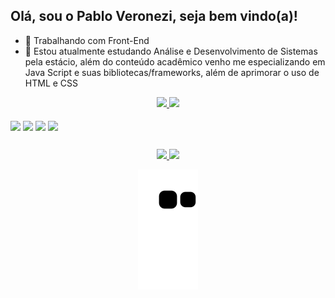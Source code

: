## Olá, sou o Pablo Veronezi, seja bem vindo(a)!


- 🔭 Trabalhando com Front-End
- 🌱 Estou atualmente estudando Análise e Desenvolvimento de Sistemas pela estácio, além do conteúdo acadêmico venho me especializando em Java Script e suas bibliotecas/frameworks, além de aprimorar o uso de HTML e CSS

<div align="center">
  <a href="https://github.com/pabloveronezi">
    <img height="180em" src="https://github-readme-stats.vercel.app/api?username=pabloveronezi&show_icons=true&bg_color=000&include_all_commits=true&count_private=true&icon_color=1FFF26&border_color=1FFF26&title_color=1FFF26&text_color=FFF&locale=pt-br"/>
  </a>
  <a href="https://github.com/pabloveronezi">
    <img height="180em" src="https://github-readme-stats.vercel.app/api/top-langs/?username=pabloveronezi&layout=compact&langs_count=5&bg_color=000&title_color=1FFF26&border_color=1FFF26&locale=pt-br"/>
  </a>
</div>
  
<div style="display: inline-block" align="center"><br>
  <img align="center" src="https://cdn.jsdelivr.net/gh/devicons/devicon/icons/javascript/javascript-original.svg" width="40 height="30" />
  <img align="center" src="https://cdn.jsdelivr.net/gh/devicons/devicon/icons/react/react-original.svg" width="40 height="30" />
  <img align="center" src="https://cdn.jsdelivr.net/gh/devicons/devicon/icons/html5/html5-original.svg" width="40 height="30" />
  <img align="center" src="https://cdn.jsdelivr.net/gh/devicons/devicon/icons/css3/css3-original.svg" width="40 height="30" />                                       
</div>
  
  ##
  
<div align="center">
  <a href = "mailto:pabloorempuller@gmail.com"><img src="https://img.shields.io/badge/-Gmail-%23333?style=for-the-badge&logo=gmail&logoColor=red" target="_blank">   </a>
  <a href="https://www.linkedin.com/in/pabloveronezi/" target="_blank"><img src="https://img.shields.io/badge/-LinkedIn-%230077B5?style=for-the-badge&logo=linkedin&logoColor=white" target="_blank"></a>
  
  ![Snake animation](https://github.com/pabloveronezi/pabloveronezi/blob/output/github-contribution-grid-snake.svg)
</div>


  
